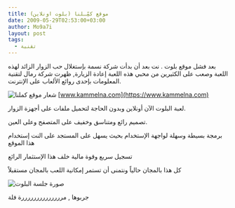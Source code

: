 ```yaml
---
title: موقع كمِّـلنا (بلوت اونلاين)
date: 2009-05-29T02:53:00+03:00
author: Mo9a7i
layout: post
tags:
  - تقنية
---
```

بعد فشل موقع بلوت . نت بعد أن بدأت شركة نسمة بإستغلال حب الزوار الزائد لهذه اللعبة وصعب على الكثيرين من محبي هذه اللعبة إعادة الزيارة, ظهرت شركة رمال لتقنية المعلومات بإحدى روائع الألعاب على الإنترنت.

![شعار موقع كملنا](https://www.kammelna.com/kimages/kam_logo.png)
[www.kammelna.com](https://www.kammelna.com)

لعبة البلوت الآن أونلاين وبدون الحاجة لتحميل ملفات على أجهزة الزوار.

تصميم رائع ومتناسق وخفيف على المتصفح وعلى العين.

برمجة بسيطة وسهلة لواجهة الإستخدام بحيث يسهل على المستجد على النت إستخدام هذا الموقع

تسجيل سريع وقوة مالية خلف هذا الإستثمار الرائع

كل هذا بالمجان حالياً ونتمنى أن تستمر إمكانية اللعب بالمجان مستقبلاً

![صورة جلسة البلوت](/assets/files/2009/05/kamellna.jpg)

جربوها , مررررررررررررررة فلة
